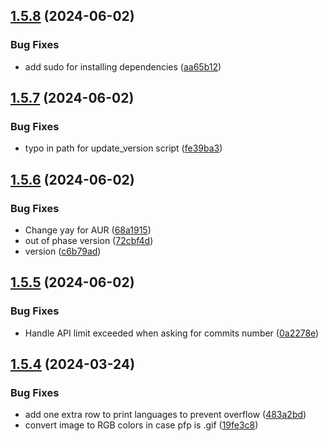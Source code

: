 ## [1.5.8](https://github.com/ghfetch/ghfetch/compare/v1.5.7...v1.5.8) (2024-06-02)


### Bug Fixes

* add sudo for installing dependencies ([aa65b12](https://github.com/ghfetch/ghfetch/commit/aa65b12d770333a23db654089cce2e8cdea99b5d))



## [1.5.7](https://github.com/ghfetch/ghfetch/compare/v1.5.6...v1.5.7) (2024-06-02)


### Bug Fixes

* typo in path for update_version script ([fe39ba3](https://github.com/ghfetch/ghfetch/commit/fe39ba3a6d3c5b626aa9f1dae577c9c4f9cd1b5d))



## [1.5.6](https://github.com/ghfetch/ghfetch/compare/v1.5.5...v1.5.6) (2024-06-02)


### Bug Fixes

* Change yay for AUR ([68a1915](https://github.com/ghfetch/ghfetch/commit/68a19158b37852edc6c5e74d9dc9b9eabd5ae75b))
* out of phase version ([72cbf4d](https://github.com/ghfetch/ghfetch/commit/72cbf4d388b315310bd738ae77c51e459abac3b6))
* version ([c6b79ad](https://github.com/ghfetch/ghfetch/commit/c6b79ad70c8d0279b45ba75de9bcd9b18e8266a5))



## [1.5.5](https://github.com/ghfetch/ghfetch/compare/v1.5.4...v1.5.5) (2024-06-02)


### Bug Fixes

* Handle API limit exceeded when asking for commits number ([0a2278e](https://github.com/ghfetch/ghfetch/commit/0a2278efa2380483903e6ff16356cd804016651f))



## [1.5.4](https://github.com/ghfetch/ghfetch/compare/v1.5.3...v1.5.4) (2024-03-24)


### Bug Fixes

* add one extra row to print languages to prevent overflow ([483a2bd](https://github.com/ghfetch/ghfetch/commit/483a2bdef09bf39bc5a67e1436a07cf01d107f1f))
* convert image to RGB colors in case pfp is .gif ([19fe3c8](https://github.com/ghfetch/ghfetch/commit/19fe3c895f41b66371aa474e768fac48c640f12f))



